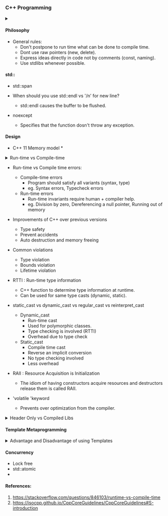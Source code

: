 ### C++ Programming 

<details>
  <summary>  </summary> 
 
 [(src)]()
   
</details>

   
#### Philosophy
* General rules:
    *  Don't postpone to run time what can be done to compile time.
    *  Dont use raw pointers (new, delete).
    *  Express ideas directly in code not by comments (const, naming).
    *  Use stdlibs whenever possible.

#### std::
* std::span

* When should you use std::endl vs '/n' for new line?
   * std::endl causes the buffer to be flushed.   

* noexcept
   * Specifies that the function dosn't throw any exception. 

#### Design 

* C++ 11 Memory model
   *   

<details>
  <summary> Run-time vs Compile-time </summary> 
 
 [(src)](https://stackoverflow.com/questions/846103/runtime-vs-compile-time)
   * Run-time 
   
</details>


* Run-time vs Compile time errors:
   * Compile-time errors
      * Program should satisfy all variants (syntax, type)
      * eg. Syntax errors, Typecheck errors
   * Run-time errors
      * Run-time invariants require human + compiler help.
      * eg. Division by zero, Dereferencing a null pointer, Running out of memory
         

* Improvements of C++ over previous versions
    * Type safety
    * Prevent accidents
    * Auto destruction and memory freeing 

* Common violations
    * Type violation
    * Bounds violation
    * Lifetime violation

* RTTI : Run-time type information
    * C++ function to determine type information at runtime.
    * Can be used for same type casts (dynamic, static).

* static_cast vs dynamic_cast vs regular_cast vs reinterpret_cast 
    * Dynamic_cast 
      * Run-time cast
      * Used for polymorphic classes.
      * Type checking is involved (RTTI)
      * Overhead due to type check
    * Static_cast
      * Compile time cast
      * Reverse an implicit conversion
      * No type checking involved
      * Less overhead

* RAII : Resource Acquisition is Initialization
    * The idiom of having constructors acquire resources and destructors release them is called RAII.

* 'volatile 'keyword
   * Prevents over optimization from the compiler.  

<details>
  <summary>  Header Only vs Compiled Libs </summary> 
 
 [(src)](https://stackoverflow.com/questions/12671383/benefits-of-header-only-libraries)
* Header Only
   * Easier to package and distribute.
   * Simplifies the build process.
   * No linking process.  
   * Longer compilation time.
* Compiled Libs
   * 
   * 
</details>

#### Template Metaprogramming

<details>
  <summary>  Advantage and Disadvantage of using Templates </summary> 
[(src)](https://isocpp.org/wiki/faq/templates)
   
   * Advantages
      * Builds a family of classes or functions.
      * Reduces reundant code. 
   * Disadvantages 
      * Difficult in maintanence.
      * Slow to compile.
      * 
   
</details>


#### Concurrency
* Lock free
* std::atomic
* 



#### References:
1. https://stackoverflow.com/questions/846103/runtime-vs-compile-time
2. https://isocpp.github.io/CppCoreGuidelines/CppCoreGuidelines#S-introduction
